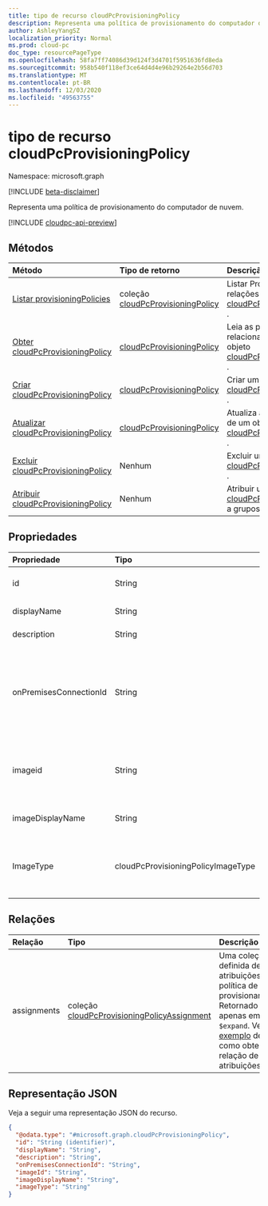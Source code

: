 ```yaml
---
title: tipo de recurso cloudPcProvisioningPolicy
description: Representa uma política de provisionamento do computador de nuvem.
author: AshleyYangSZ
localization_priority: Normal
ms.prod: cloud-pc
doc_type: resourcePageType
ms.openlocfilehash: 58fa7ff74086d39d124f3d4701f5951636fd8eda
ms.sourcegitcommit: 958b540f118ef3ce64d4d4e96b29264e2b56d703
ms.translationtype: MT
ms.contentlocale: pt-BR
ms.lasthandoff: 12/03/2020
ms.locfileid: "49563755"
---
```

# <a name="cloudpcprovisioningpolicy-resource-type"></a>tipo de recurso cloudPcProvisioningPolicy

Namespace: microsoft.graph

[!INCLUDE [beta-disclaimer](../../includes/beta-disclaimer.md)]

Representa uma política de provisionamento do computador de nuvem.

[!INCLUDE [cloudpc-api-preview](../../includes/cloudpc-api-preview.md)]

## <a name="methods"></a>Métodos

|Método|Tipo de retorno|Descrição|
|:---|:---|:---|
|[Listar provisioningPolicies](../api/virtualendpoint-list-provisioningpolicies.md)|coleção [cloudPcProvisioningPolicy](../resources/cloudpcprovisioningpolicy.md)|Listar Propriedades e relações dos objetos [cloudPcProvisioningPolicy](../resources/cloudpcprovisioningpolicy.md) .|
|[Obter cloudPcProvisioningPolicy](../api/cloudpcprovisioningpolicy-get.md)|[cloudPcProvisioningPolicy](../resources/cloudpcprovisioningpolicy.md)|Leia as propriedades e os relacionamentos de um objeto [cloudPcProvisioningPolicy](../resources/cloudpcprovisioningpolicy.md) .|
|[Criar cloudPcProvisioningPolicy](../api/virtualendpoint-post-provisioningpolicies.md)|[cloudPcProvisioningPolicy](../resources/cloudpcprovisioningpolicy.md)|Criar um novo objeto [cloudPcProvisioningPolicy](../resources/cloudpcprovisioningpolicy.md) .|
|[Atualizar cloudPcProvisioningPolicy](../api/cloudpcprovisioningpolicy-update.md)|[cloudPcProvisioningPolicy](../resources/cloudpcprovisioningpolicy.md)|Atualiza as propriedades de um objeto [cloudPcProvisioningPolicy](../resources/cloudpcprovisioningpolicy.md) .|
|[Excluir cloudPcProvisioningPolicy](../api/cloudpcprovisioningpolicy-delete.md)|Nenhum|Excluir um objeto [cloudPcProvisioningPolicy](../resources/cloudpcprovisioningpolicy.md) .|
|[Atribuir cloudPcProvisioningPolicy](../api/cloudpcprovisioningpolicy-assign.md)|Nenhum |Atribuir um [cloudPcProvisioningPolicy](../resources/cloudpcprovisioningpolicy.md) a grupos de usuários.|

## <a name="properties"></a>Propriedades

|Propriedade|Tipo|Descrição|
|:---|:---|:---|
|id|String|Identificador exclusivo da política de provisionamento do Cloud PC. Somente leitura.|
|displayName|String|O nome de exibição da política de provisionamento.|
|description|String|A descrição da política de provisionamento.|
|onPremisesConnectionId|String|A ID do cloudPcOnPremisesConnection. Para garantir que os computadores em nuvem tenham conectividade de rede e que eles ingressem no domínio, escolha uma conexão com uma rede virtual validada pelo serviço de Cloud PC.|
|imageid|String|A ID da imagem do sistema operacional que você deseja provisionar em PCs em nuvem. O formato de uma imagem de tipo de galeria é: {publisher_offer_sku}.|
|imageDisplayName|String|O nome de exibição para a imagem do sistema operacional que você está Provisionando.|
|ImageType|cloudPcProvisioningPolicyImageType|O tipo de imagem do sistema operacional (personalizada ou galeria) que você deseja provisionar em PCs em nuvem. Os valores possíveis são: `gallery`, `custom`.|

## <a name="relationships"></a>Relações

|Relação|Tipo|Descrição|
|:---|:---|:---|
|assignments|coleção [cloudPcProvisioningPolicyAssignment](../resources/cloudpcprovisioningpolicyassignment.md)|Uma coleção definida de atribuições de política de provisionamento. Retornado apenas em `$expand`. Veja um [exemplo](../api/cloudpcprovisioningpolicy-get.md) de como obter a relação de atribuições. |

## <a name="json-representation"></a>Representação JSON

Veja a seguir uma representação JSON do recurso.
<!-- {
  "blockType": "resource",
  "keyProperty": "id",
  "@odata.type": "microsoft.graph.cloudPcProvisioningPolicy",
  "baseType": "microsoft.graph.entity",
  "openType": false
}
-->

``` json
{
  "@odata.type": "#microsoft.graph.cloudPcProvisioningPolicy",
  "id": "String (identifier)",
  "displayName": "String",
  "description": "String",
  "onPremisesConnectionId": "String",
  "imageId": "String",
  "imageDisplayName": "String",
  "imageType": "String"
}
```
